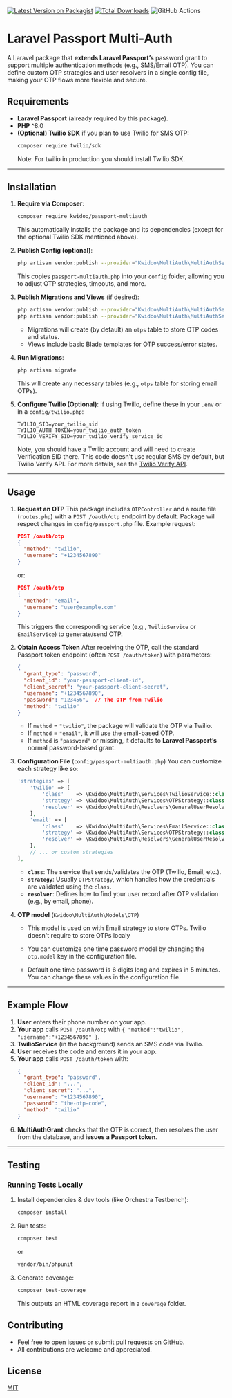 [![Latest Version on Packagist](https://img.shields.io/packagist/v/kwidoo/passport-multiauth.svg?style=flat-square)](https://packagist.org/packages/kwidoo/passport-multiauth)
[![Total Downloads](https://img.shields.io/packagist/dt/kwidoo/passport-multiauth.svg?style=flat-square)](https://packagist.org/packages/kwidoo/passport-multiauth)
![GitHub Actions](https://github.com/kwidoo/passport-multiauth/actions/workflows/main.yml/badge.svg)


# Laravel Passport Multi-Auth

A Laravel package that **extends Laravel Passport’s** password grant to support multiple authentication methods (e.g., SMS/Email OTP). You can define custom OTP strategies and user resolvers in a single config file, making your OTP flows more flexible and secure.

## Requirements

- **Laravel Passport** (already required by this package).
- **PHP** ^8.0
- **(Optional) Twilio SDK** if you plan to use Twilio for SMS OTP:
  ```bash
  composer require twilio/sdk
  ```
  Note: For twilio in production you should install Twilio SDK.


---

## Installation

1. **Require via Composer**:
   ```bash
   composer require kwidoo/passport-multiauth
   ```
   This automatically installs the package and its dependencies (except for the optional Twilio SDK mentioned above).

2. **Publish Config (optional)**:
   ```bash
   php artisan vendor:publish --provider="Kwidoo\MultiAuth\MultiAuthServiceProvider" --tag=config
   ```
   This copies `passport-multiauth.php` into your `config` folder, allowing you to adjust OTP strategies, timeouts, and more.

3. **Publish Migrations and Views** (if desired):
   ```bash
   php artisan vendor:publish --provider="Kwidoo\MultiAuth\MultiAuthServiceProvider" --tag=migrations
   php artisan vendor:publish --provider="Kwidoo\MultiAuth\MultiAuthServiceProvider" --tag=views
   ```
   - Migrations will create (by default) an `otps` table to store OTP codes and status.
   - Views include basic Blade templates for OTP success/error states.

4. **Run Migrations**:
   ```bash
   php artisan migrate
   ```
   This will create any necessary tables (e.g., `otps` table for storing email OTPs).

5. **Configure Twilio (Optional)**:
   If using Twilio, define these in your `.env` or in a `config/twilio.php`:
   ```env
   TWILIO_SID=your_twilio_sid
   TWILIO_AUTH_TOKEN=your_twilio_auth_token
   TWILIO_VERIFY_SID=your_twilio_verify_service_id
   ```
   Note, you should have a Twilio account and will need to create Verification SID there. This code doesn't use regular SMS by default, but Twilio Verify API.
   For more details, see the [Twilio Verify API](https://www.twilio.com/docs/verify/api).
---

## Usage

1. **Request an OTP**
   This package includes `OTPController` and a route file (`routes.php`) with a `POST /oauth/otp` endpoint by default. Package will respect changes in `config/passport.php` file.
   Example request:
   ```json
   POST /oauth/otp
   {
     "method": "twilio",
     "username": "+1234567890"
   }
   ```
   or:
   ```json
   POST /oauth/otp
   {
     "method": "email",
     "username": "user@example.com"
   }
   ```
   This triggers the corresponding service (e.g., `TwilioService` or `EmailService`) to generate/send OTP.

2. **Obtain Access Token**
   After receiving the OTP, call the standard Passport token endpoint (often `POST /oauth/token`) with parameters:
   ```json
   {
     "grant_type": "password",
     "client_id": "your-passport-client-id",
     "client_secret": "your-passport-client-secret",
     "username": "+1234567890",
     "password": "123456",  // The OTP from Twilio
     "method": "twilio"
   }
   ```
   - If `method` = `"twilio"`, the package will validate the OTP via Twilio.
   - If `method` = `"email"`, it will use the email-based OTP.
   - If `method` is `"password"` or missing, it defaults to **Laravel Passport’s** normal password-based grant.

3. **Configuration File** (`config/passport-multiauth.php`)
   You can customize each strategy like so:
   ```php
   'strategies' => [
       'twilio' => [
           'class'    => \Kwidoo\MultiAuth\Services\TwilioService::class,
           'strategy' => \Kwidoo\MultiAuth\Services\OTPStrategy::class,
           'resolver' => \Kwidoo\MultiAuth\Resolvers\GeneralUserResolver::class,
       ],
       'email' => [
           'class'    => \Kwidoo\MultiAuth\Services\EmailService::class,
           'strategy' => \Kwidoo\MultiAuth\Services\OTPStrategy::class,
           'resolver' => \Kwidoo\MultiAuth\Resolvers\GeneralUserResolver::class,
       ],
       // ... or custom strategies
   ],
   ```
   - **`class`**: The service that sends/validates the OTP (Twilio, Email, etc.).
   - **`strategy`**: Usually `OTPStrategy`, which handles how the credentials are validated using the `class`.
   - **`resolver`**: Defines how to find your user record after OTP validation (e.g., by email, phone).

4. **OTP model** (`Kwidoo\MultiAuth\Models\OTP`)
   - This model is used on with Email strategy to store OTPs. Twilio doesn't require to store OTPs localy
   - You can customize one time password model by changing the `otp.model` key in the configuration file.

   - Default one time password is 6 digits long and expires in 5 minutes. You can change these values in the configuration file.
---

## Example Flow

1. **User** enters their phone number on your app.
2. **Your app** calls `POST /oauth/otp` with `{ "method":"twilio", "username":"+1234567890" }`.
3. **TwilioService** (in the background) sends an SMS code via Twilio.
4. **User** receives the code and enters it in your app.
5. **Your app** calls `POST /oauth/token` with:
   ```json
   {
     "grant_type": "password",
     "client_id": "...",
     "client_secret": "...",
     "username": "+1234567890",
     "password": "the-otp-code",
     "method": "twilio"
   }
   ```
6. **MultiAuthGrant** checks that the OTP is correct, then resolves the user from the database, and **issues a Passport token**.

---

## Testing

### Running Tests Locally

1. Install dependencies & dev tools (like Orchestra Testbench):
   ```bash
   composer install
   ```
2. Run tests:
   ```bash
   composer test
   ```
   or
   ```bash
   vendor/bin/phpunit
   ```
3. Generate coverage:
   ```bash
   composer test-coverage
   ```
   This outputs an HTML coverage report in a `coverage` folder.

## Contributing

- Feel free to open issues or submit pull requests on [GitHub](https://github.com/kwidoo/passport-multi-auth).
- All contributions are welcome and appreciated.

## License

[MIT](LICENSE)
